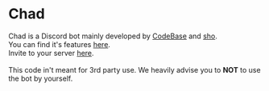 # Chad
Chad is a Discord bot mainly developed by [CodeBase](https://github.com/codebasepw) and [sho](https://github.com/shoganeko).<br>
You can find it's features [here](http://sandbox.woahoverflow.org/projects/chad/features.html).<br>
Invite to your server [here](
https://discordapp.com/api/oauth2/authorize?client_id=490728748501434369&permissions=2146958839&scope=bot).<br><br>This code in't meant for 3rd party use. We heavily advise you to **NOT** to use the bot by yourself.
